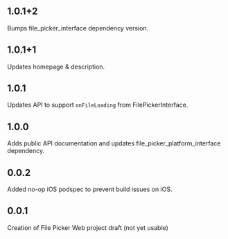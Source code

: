 ## 1.0.1+2

Bumps file_picker_interface dependency version.

## 1.0.1+1

Updates homepage & description.

## 1.0.1

Updates API to support `onFileLoading` from FilePickerInterface.

## 1.0.0

Adds public API documentation and updates file_picker_platform_interface dependency.

## 0.0.2

Added no-op iOS podspec to prevent build issues on iOS.

## 0.0.1

Creation of File Picker Web project draft (not yet usable)

